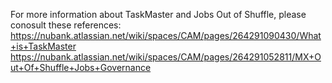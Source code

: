 For more information about TaskMaster and Jobs Out of Shuffle, please conosult these references:
https://nubank.atlassian.net/wiki/spaces/CAM/pages/264291090430/What+is+TaskMaster
https://nubank.atlassian.net/wiki/spaces/CAM/pages/264291052811/MX+Out+Of+Shuffle+Jobs+Governance
